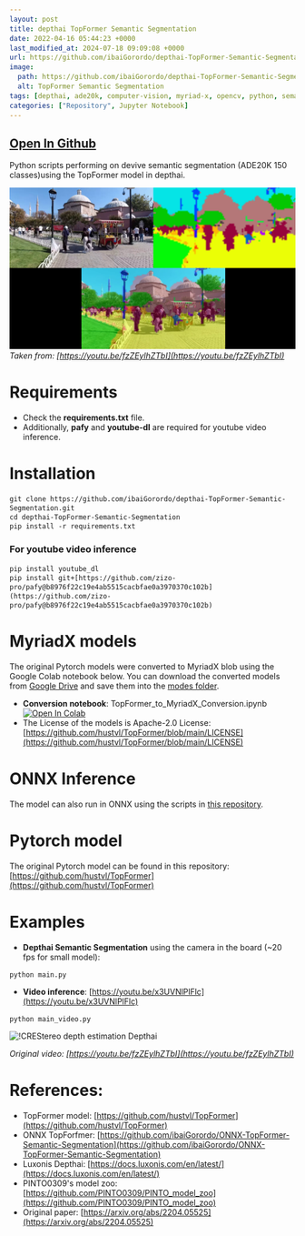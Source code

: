 ```yaml
---
layout: post
title: depthai TopFormer Semantic Segmentation
date: 2022-04-16 05:44:23 +0000
last_modified_at: 2024-07-18 09:09:08 +0000
url: https://github.com/ibaiGorordo/depthai-TopFormer-Semantic-Segmentation
image:
  path: https://github.com/ibaiGorordo/depthai-TopFormer-Semantic-Segmentation/raw/main/doc/img/output.png
  alt: TopFormer Semantic Segmentation
tags: [depthai, ade20k, computer-vision, myriad-x, opencv, python, semantic-segmentation]
categories: ["Repository", Jupyter Notebook]
---
```


## [Open In Github](https://github.com/ibaiGorordo/depthai-TopFormer-Semantic-Segmentation)

 Python scripts performing on devive semantic segmentation (ADE20K 150 classes)using the TopFormer model in depthai.


![!TopFormer Semantic Segmentation](https://github.com/ibaiGorordo/depthai-TopFormer-Semantic-Segmentation/raw/main/doc/img/output.png)
*Taken from: [https://youtu.be/fzZEylhZTbI](https://youtu.be/fzZEylhZTbI)*

# Requirements

 * Check the **requirements.txt** file. 
 * Additionally, **pafy** and **youtube-dl** are required for youtube video inference.
 
# Installation
```
git clone https://github.com/ibaiGorordo/depthai-TopFormer-Semantic-Segmentation.git
cd depthai-TopFormer-Semantic-Segmentation
pip install -r requirements.txt
```

### For youtube video inference
```
pip install youtube_dl
pip install git+[https://github.com/zizo-pro/pafy@b8976f22c19e4ab5515cacbfae0a3970370c102b](https://github.com/zizo-pro/pafy@b8976f22c19e4ab5515cacbfae0a3970370c102b)
```

# MyriadX models
The original Pytorch models were converted to MyriadX blob using the Google Colab notebook below. You can download the converted models from [Google Drive](https://drive.google.com/drive/folders/1is_eQOVYd_bLP4vO4uAHdCj7byRlzBu7?usp=sharing) and save them into the [modes folder](https://github.com/ibaiGorordo/depthai-TopFormer-Semantic-Segmentation/tree/main/models).
- **Conversion notebook**: TopFormer_to_MyriadX_Conversion.ipynb [![Open In Colab](https://colab.research.google.com/assets/colab-badge.svg)](https://colab.research.google.com/drive/1UuPGpIpFLC2aN2gpsBLkgOcm6WdShIaE?usp=sharing) 
- The License of the models is Apache-2.0 License: [https://github.com/hustvl/TopFormer/blob/main/LICENSE](https://github.com/hustvl/TopFormer/blob/main/LICENSE)

# ONNX Inference
The model can also run in ONNX using the scripts in [this repository](https://github.com/ibaiGorordo/ONNX-TopFormer-Semantic-Segmentation).

# Pytorch model
The original Pytorch model can be found in this repository: [https://github.com/hustvl/TopFormer](https://github.com/hustvl/TopFormer)
 
# Examples

 * **Depthai Semantic Segmentation** using the camera in the board (~20 fps for small model):
 ```
 python main.py
 ```

 * **Video inference**: [https://youtu.be/x3UVNlPlFlc](https://youtu.be/x3UVNlPlFlc)
 ```
 python main_video.py
 ```
 ![!CREStereo depth estimation Depthai](https://github.com/ibaiGorordo/depthai-TopFormer-Semantic-Segmentation/raw/main/doc/img/topformer_depthai.gif)
  
 *Original video: [https://youtu.be/fzZEylhZTbI](https://youtu.be/fzZEylhZTbI)*

# References:
* TopFormer model: [https://github.com/hustvl/TopFormer](https://github.com/hustvl/TopFormer)
* ONNX TopForfmer: [https://github.com/ibaiGorordo/ONNX-TopFormer-Semantic-Segmentation](https://github.com/ibaiGorordo/ONNX-TopFormer-Semantic-Segmentation)
* Luxonis Depthai: [https://docs.luxonis.com/en/latest/](https://docs.luxonis.com/en/latest/)
* PINTO0309's model zoo: [https://github.com/PINTO0309/PINTO_model_zoo](https://github.com/PINTO0309/PINTO_model_zoo)
* Original paper: [https://arxiv.org/abs/2204.05525](https://arxiv.org/abs/2204.05525)
